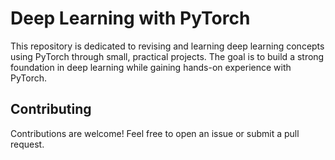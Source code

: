 # Deep Learning with PyTorch

This repository is dedicated to revising and learning deep learning concepts using PyTorch through small, practical projects. The goal is to build a strong foundation in deep learning while gaining hands-on experience with PyTorch.

## Contributing

Contributions are welcome! Feel free to open an issue or submit a pull request.